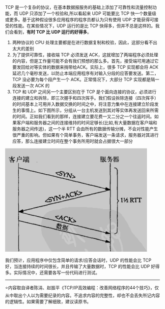 TCP 是一个复杂的协议，在基本数据报服务的基础上添加了可靠性和流量控制功能，而 UDP 只添加了一个校验和,所以看起来 UDP 可能要比 TCP 快一个数量级或更多。基于这种假设很多应用程序的程序员都认为只有使用 UDP 才能获得可接受的性能。在某些情况下，UDP 运行的是比 TCP 快得多，但并不总是这样的。我们会看到，**有时 TCP 比 UDP 运行的好得多**。

1. 两种协议的 CPU 处理主要都是在进行数据复制和校验，因此，这部分看不出太大的差别
2. 为了提供可靠性，接收端 TCP 必须发送 ACK，这就增加了两端程序必须处理的内容，但是工作量可能不会有我们预想的那么多。首先，接受端可用通过它要发回给对等实体的数据来捎带给ACK。实际上，很多 TCP 实现都会将 ACK 延迟几个毫秒发送，以防止本端应用程序有对输入分段的应答要发送。第二，TCP 没必要为每个段产生一个 ACK。正常情况下，大部分 TCP 实现都是隔一段发送一次 ACK 的
3. TCP 和 UDP 之间另一个主要区别在于 TCP 是个面向连接的协议，必须进行连接的建立和拆除，即三次握手和四次挥手。我们假设拆除连接（四次挥手）的时间基本上可用并入数据交换的时间之中，将注意力集中在连接建立阶段发生的事情上。如下图所示，分组从一台主机发送到其对等实体再发送回来所需的时间。正如我们看到的那样，连接建立要花费一又二分之一个往返时间。如果客户端和服务器之间的连接维持的时间足够长(比如,有大量数据在客户端和服务器之间传送)，这一个半 RTT 会由所有的数据传输分摊，不会对性能产生很严重的影响。但如果有个简单事务，客户端发送一条请求，服务器对其进行应答，那么连接建立时间在整个事务所用时就会占据很大一部分

![TCP性能](./images/TCP性能.png)

我们预计，应用程序中仅包含简单的请求/应答会话时，UDP 的性能会比 TCP 好，当连接持续的时间很长，并且传输了大量数据时，TCP 的性能会比 UDP 好得多。实际情况中，还需要各写一份代码进行测试。

---

⭐️内容取自译者陈涓、赵振平《TCP/IP高效编程：改善网络程序的44个技巧》，仅从中取出个人以为需要纪录的内容。不追求内容的完整性，却也不会丢失所记内容的逻辑性。如果需要了解细致，建议读原书。







